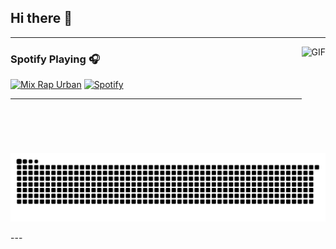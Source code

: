 ## Hi there 👋

---

<img align="right" alt="GIF" height="170px" src="https://media.giphy.com/media/J5B1Y8QZnzXXbLQIBu/giphy.gif" />

### Spotify Playing 🎧
[![Mix Rap Urban](https://img.shields.io/badge/Programming%20Music-%231DB954.svg?&style=for-the-badge&logo=spotify&logoColor=white)]([https://open.spotify.com/playlist/1FWq5Cu05LmtSHgFEXRnZO?si=FozGJF9nRXq2wTv_JpN2wQ](https://open.spotify.com/playlist/4k30G0PzdIsoF9jLqCDHrf)) 
[![Spotify](https://novatorem.visualbean.vercel.app/api/spotify)](https://open.spotify.com/user/1112981871)

---
<p align="center">
  <img src="https://github.com/StefanosSt/StefanosSt/blob/main/github-user-contribution.svg" alt="snake">
</p>
---

